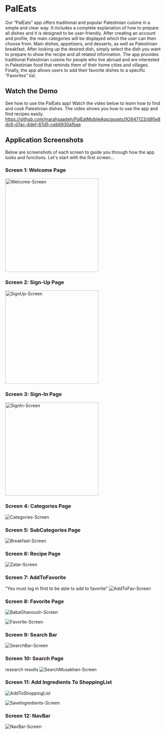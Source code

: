 # PalEats
Our “PalEats” app offers traditional and popular Palestinian cuisine in a simple and clear way. It includes a complete explanation of how to prepare all dishes and it is designed to be user-friendly. After creating an account and profile, the main categories will be displayed which the user can then choose from. Main dishes, appetizers, and desserts, as well as Palestinian breakfast. After looking up the desired dish, simply select the dish you want to prepare to show the recipe and all related information. The app provides traditional Palestinian cuisine for people who live abroad and are interested in Palestinian food that reminds them of their home cities and villages. Finally, the app allows users to add their favorite dishes to a specific “Favorites” list.

## Watch the Demo

See how to use the PalEats app!
Watch the video below to learn how to find and cook Palestinian dishes. The video shows you how to use the app and find recipes easily.
https://github.com/marahsaadeh/PalEatMobileApp/assets/92647123/d95e8dc6-d7ac-4def-87d5-ceb6930afbae

## Application Screenshots

Below are screenshots of each screen to guide you through how the app looks and functions. Let's start with the first screen...

### Screen 1: Welcome Page
<img src="https://github.com/marahsaadeh/PalEatMobileApp/assets/92647123/8efd9c6e-e80b-492f-8912-7e370492e36b" alt="Welcome-Screen" width="300"/>

### Screen 2: Sign-Up Page
<img src="https://github.com/marahsaadeh/PalEatMobileApp/assets/92647123/111777c2-b4b9-4a4b-ba6d-7946b2254c68" alt="SignUp-Screen" width="300"/>

### Screen 3: Sign-In Page
<img src="https://github.com/marahsaadeh/PalEatMobileApp/assets/92647123/3b094d9d-a740-4b2c-a5a4-68a683ff1664" alt="SignIn-Screen" width="300"/>

### Screen 4: Categories Page
![Categories-Screen](https://github.com/marahsaadeh/PalEatMobileApp/assets/92647123/6fd32b86-cbbe-48e8-8688-791263421e6c)

### Screen 5: SubCategories Page
![Breakfast-Screen](https://github.com/marahsaadeh/PalEatMobileApp/assets/92647123/0c87da96-eccb-493f-9bd4-55d43dfcf869)

### Screen 6: Recipe Page
![Zatar-Screen](https://github.com/marahsaadeh/PalEatMobileApp/assets/92647123/4e9b72ad-2fe7-4a73-b46e-32f256f51413)

### Screen 7:  AddToFavorite 
"You must log in first to be able to add to favorite"
![AddToFav-Screen](https://github.com/marahsaadeh/PalEatMobileApp/assets/92647123/3477e4fa-3193-4841-8ace-b6861d85092a)

### Screen 8: Favorite Page
![BabaGhanoush-Screen](https://github.com/marahsaadeh/PalEatMobileApp/assets/92647123/e1565d31-5e22-40a7-b22e-864ff213a445)

![Favorite-Screen](https://github.com/marahsaadeh/PalEatMobileApp/assets/92647123/1779063b-cdc3-4bab-ad20-2c039e15ddf4)

### Screen 9: Search Bar
![SearchBar-Screen](https://github.com/marahsaadeh/PalEatMobileApp/assets/92647123/9441ae7e-3f68-491c-a365-284c8496996c)

### Screen 10: Search Page 
research results
![SearchMusakhan-Screen](https://github.com/marahsaadeh/PalEatMobileApp/assets/92647123/09e25296-6f7f-41dc-a400-fcf2552c7e3d)

### Screen 11: Add Ingredients To ShoppingList
![AddToShoppingList](https://github.com/marahsaadeh/PalEatMobileApp/assets/92647123/9fef2cd4-726f-4eda-8cc9-142d90874574)

![SaveIngredients-Screen](https://github.com/marahsaadeh/PalEatMobileApp/assets/92647123/8297458b-6f9b-4dd1-8d83-d823e5765170)

### Screen 12: NavBar
![NavBar-Screen](https://github.com/marahsaadeh/PalEatMobileApp/assets/92647123/1221c1dc-5168-40e8-975f-7e202d8794ef)


